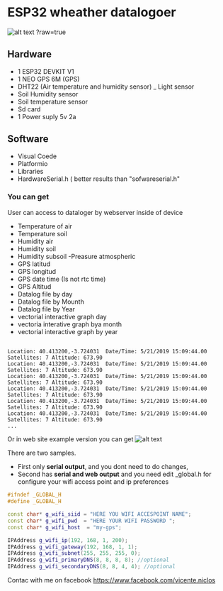 # ESP32 wheather datalogoer

![alt text](https://github.com/vniclos/GPS-ESP32-sample/blob/master/img/hardware.jpg "ESP32 GPS NEO 6M V2" )
?raw=true
## Hardware

- 1 ESP32 DEVKIT V1
- 1 NEO GPS 6M  (GPS)
- DHT22 (Air temperature and humidity sensor)
_ Light sensor
- Soil Humidity sensor
- Soil temperature sensor
- Sd card
- 1 Power suply 5v 2a

## Software
- Visual Coede
- Platformio
- Libraries
- HardwareSerial.h ( better results than "sofwareserial.h"


### You can get 
 User can access to dataloger by  webserver inside of device 
- Temperature of air
- Temperature soil
- Humidity air
- Humidity soil
- Humidity subsoil
-Preasure atmospheric
- GPS latitud
- GPS longitud
- GPS date time (Is not rtc time)
- GPS Altitud
- Datalog file by day
- Datalog file by Mounth
- Datalog file by Year
- vectorial interactive graph day
- vectoria interative graph bya month
- vectorial interactive graph by year


##
```
Location: 40.413200,-3.724031  Date/Time: 5/21/2019 15:09:44.00 Satellites: 7 Altitude: 673.90
Location: 40.413200,-3.724031  Date/Time: 5/21/2019 15:09:44.00 Satellites: 7 Altitude: 673.90
Location: 40.413200,-3.724031  Date/Time: 5/21/2019 15:09:44.00 Satellites: 7 Altitude: 673.90
Location: 40.413200,-3.724031  Date/Time: 5/21/2019 15:09:44.00 Satellites: 7 Altitude: 673.90
Location: 40.413200,-3.724031  Date/Time: 5/21/2019 15:09:44.00 Satellites: 7 Altitude: 673.90
Location: 40.413200,-3.724031  Date/Time: 5/21/2019 15:09:44.00 Satellites: 7 Altitude: 673.90
...
```

Or in web site example version you can get 
![alt text](https://github.com/vniclos/GPS-ESP32-sample/blob/master/img/web.jpg?raw=true "ESP32 GPS NEO 6M V2 web" )

There are two samples.
- First only **serial output**,  and you dont need to do changes,
- Second has **serial and web output** and you need edit _global.h for configure your wifi access point and ip preferences

``` c++
#ifndef _GLOBAL_H
#define _GLOBAL_H

const char* g_wifi_siid = "HERE YOU WIFI ACCESPOINT NAME";
const char* g_wifi_pwd  = "HERE YOUR WIFI PASSWORD ";
const char* g_wifi_host  = "my-gps";

IPAddress g_wifi_ip(192, 168, 1, 200);
IPAddress g_wifi_gateway(192, 168, 1, 1);
IPAddress g_wifi_subnet(255, 255, 255, 0);
IPAddress g_wifi_primaryDNS(8, 8, 8, 8); //optional
IPAddress g_wifi_secondaryDNS(8, 8, 4, 4); //optional
```

Contac with me on facebook 
https://www.facebook.com/vicente.niclos
